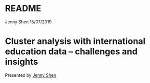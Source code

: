 README
================
Jenny Shen
15/07/2019

# Cluster analysis with international education data – challenges and insights

Presented by [Jenny Shen](https://www.nousgroup.com/people/jenny-shen/)
